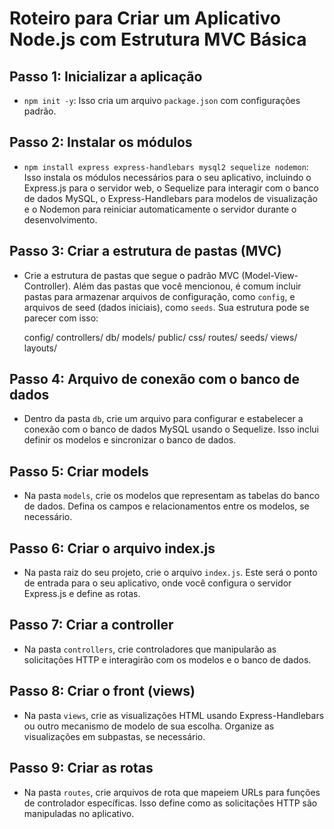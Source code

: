 # Roteiro para Criar um Aplicativo Node.js com Estrutura MVC Básica

## Passo 1: Inicializar a aplicação

- `npm init -y`: Isso cria um arquivo `package.json` com configurações padrão.

## Passo 2: Instalar os módulos

- `npm install express express-handlebars mysql2 sequelize nodemon`: Isso instala os módulos necessários para o seu aplicativo, incluindo o Express.js para o servidor web, o Sequelize para interagir com o banco de dados MySQL, o Express-Handlebars para modelos de visualização e o Nodemon para reiniciar automaticamente o servidor durante o desenvolvimento.

## Passo 3: Criar a estrutura de pastas (MVC)

- Crie a estrutura de pastas que segue o padrão MVC (Model-View-Controller). Além das pastas que você mencionou, é comum incluir pastas para armazenar arquivos de configuração, como `config`, e arquivos de seed (dados iniciais), como `seeds`. Sua estrutura pode se parecer com isso:

    config/
    controllers/
    db/
    models/
    public/
        css/
    routes/
    seeds/
    views/
        layouts/

## Passo 4: Arquivo de conexão com o banco de dados

- Dentro da pasta `db`, crie um arquivo para configurar e estabelecer a conexão com o banco de dados MySQL usando o Sequelize. Isso inclui definir os modelos e sincronizar o banco de dados.

## Passo 5: Criar models

- Na pasta `models`, crie os modelos que representam as tabelas do banco de dados. Defina os campos e relacionamentos entre os modelos, se necessário.

## Passo 6: Criar o arquivo index.js

- Na pasta raiz do seu projeto, crie o arquivo `index.js`. Este será o ponto de entrada para o seu aplicativo, onde você configura o servidor Express.js e define as rotas.

## Passo 7: Criar a controller

- Na pasta `controllers`, crie controladores que manipularão as solicitações HTTP e interagirão com os modelos e o banco de dados.

## Passo 8: Criar o front (views)

- Na pasta `views`, crie as visualizações HTML usando Express-Handlebars ou outro mecanismo de modelo de sua escolha. Organize as visualizações em subpastas, se necessário.

## Passo 9: Criar as rotas

- Na pasta `routes`, crie arquivos de rota que mapeiem URLs para funções de controlador específicas. Isso define como as solicitações HTTP são manipuladas no aplicativo.
